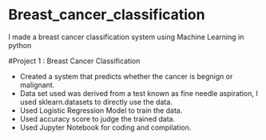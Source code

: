 # Breast_cancer_classification
I made a breast cancer classification system using Machine Learning in python

#Project 1 : Breast Cancer Classification
* Created a system that predicts whether the cancer is begnign or malignant.
* Data set used was derived from a test known as fine needle aspiration, I used sklearn.datasets to directly use the data.
* Used Logistic Regression Model to train the data.
* Used accuracy score to judge the trained data.
* Used Jupyter Notebook for coding and compilation.
